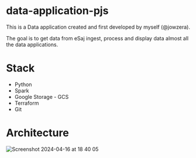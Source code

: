 # data-application-pjs
This is a Data application created and first developed by myself (@jowzera).

The goal is to get data from eSaj ingest, process and display data almost all the data applications.


# Stack
 - Python
 - Spark
 - Google Storage - GCS
 - Terraform
 - Git


# Architecture
![Screenshot 2024-04-16 at 18 40 05](https://github.com/Jowzera/data-application-pjs/assets/51763929/c99b5ac3-9aec-4725-a790-b22c196780f3)
